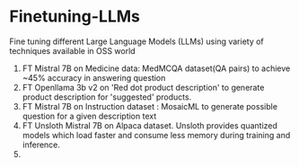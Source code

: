 # Finetuning-LLMs
Fine tuning different Large Language Models (LLMs) using variety of techniques available in OSS world

1. FT Mistral 7B on Medicine data: MedMCQA dataset(QA pairs) to achieve ~45% accuracy in answering question
2. FT Openllama 3b v2 on 'Red dot product description' to generate product description for 'suggested' products.
3. FT Mistral 7B on Instruction dataset : MosaicML to generate possible question for a given description text
4. FT Unsloth Mistral 7B on Alpaca dataset. Unsloth provides quantized models which load faster and consume less memory during training and inference.
5. 
